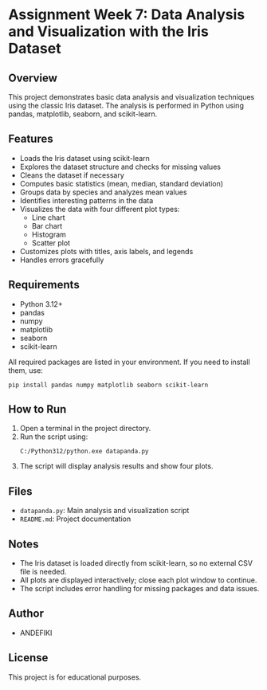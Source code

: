 # Assignment Week 7: Data Analysis and Visualization with the Iris Dataset

## Overview
This project demonstrates basic data analysis and visualization techniques using the classic Iris dataset. The analysis is performed in Python using pandas, matplotlib, seaborn, and scikit-learn.

## Features
- Loads the Iris dataset using scikit-learn
- Explores the dataset structure and checks for missing values
- Cleans the dataset if necessary
- Computes basic statistics (mean, median, standard deviation)
- Groups data by species and analyzes mean values
- Identifies interesting patterns in the data
- Visualizes the data with four different plot types:
  - Line chart
  - Bar chart
  - Histogram
  - Scatter plot
- Customizes plots with titles, axis labels, and legends
- Handles errors gracefully

## Requirements
- Python 3.12+
- pandas
- numpy
- matplotlib
- seaborn
- scikit-learn

All required packages are listed in your environment. If you need to install them, use:
```
pip install pandas numpy matplotlib seaborn scikit-learn
```

## How to Run
1. Open a terminal in the project directory.
2. Run the script using:
   ```
   C:/Python312/python.exe datapanda.py
   ```
3. The script will display analysis results and show four plots.

## Files
- `datapanda.py`: Main analysis and visualization script
- `README.md`: Project documentation

## Notes
- The Iris dataset is loaded directly from scikit-learn, so no external CSV file is needed.
- All plots are displayed interactively; close each plot window to continue.
- The script includes error handling for missing packages and data issues.

## Author
- ANDEFIKI

## License
This project is for educational purposes.
